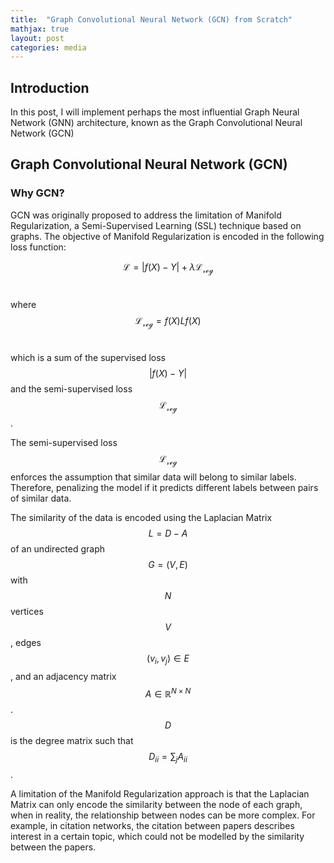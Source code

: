 ```yaml
---
title:  "Graph Convolutional Neural Network (GCN) from Scratch"
mathjax: true
layout: post
categories: media
---
```


## Introduction
In this post, I will implement perhaps the most influential Graph Neural Network (GNN) architecture, known as the Graph Convolutional Neural Network (GCN)

## Graph Convolutional Neural Network (GCN)

### Why GCN?
GCN was originally proposed to address the limitation of Manifold Regularization, a Semi-Supervised Learning (SSL) technique based on graphs. The objective of Manifold Regularization is encoded in the following loss function:

$$
\mathcal{L} = |f(X)-Y| + λ\mathcal{L_{reg}}
$$
<br>

where
$$
\mathcal{L_{reg}}=f(X)Lf(X) 
$$
<br>

which is a sum of the supervised loss $$\lvert f(X)-Y \rvert$$ and the semi-supervised loss $$\mathcal{L_{reg}}$$.

The semi-supervised loss $$\mathcal{L_{reg}}$$ enforces the assumption that similar data will belong to similar labels. Therefore, penalizing the model if it predicts different labels between pairs of similar data. 

The similarity of the data is encoded using the Laplacian Matrix $$L=D-A$$ of an undirected graph $$G=(V,E)$$ with $$N$$ vertices $$V$$, edges $$(v_i, v_j) \in E$$, and an adjacency matrix $$A\in \mathbb{R}^{N \times N}$$. $$D$$ is the degree matrix such that $$D_{ii}=∑_{j}A_{ii}$$.

A limitation of the Manifold Regularization approach is that the Laplacian Matrix can only encode the similarity between the node of each graph, when in reality, the relationship between nodes can be more complex. For example, in citation networks, the citation between papers describes interest in a certain topic, which could not be modelled by the similarity between the papers.

